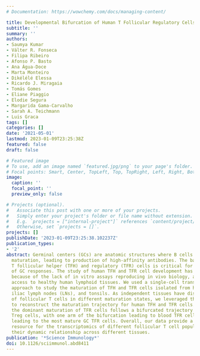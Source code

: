 ```yaml
---
# Documentation: https://wowchemy.com/docs/managing-content/

title: Developmental Bifurcation of Human T Follicular Regulatory Cells
subtitle: ''
summary: ''
authors:
- Saumya Kumar
- Válter R. Fonseca
- Filipa Ribeiro
- Afonso P. Basto
- Ana Água-Doce
- Marta Monteiro
- Dikélélé Elessa
- Ricardo J. Miragaia
- Tomás Gomes
- Eliane Piaggio
- Elodie Segura
- Margarida Gama-Carvalho
- Sarah A. Teichmann
- Luis Graca
tags: []
categories: []
date: '2021-05-01'
lastmod: 2023-01-09T23:25:38Z
featured: false
draft: false

# Featured image
# To use, add an image named `featured.jpg/png` to your page's folder.
# Focal points: Smart, Center, TopLeft, Top, TopRight, Left, Right, BottomLeft, Bottom, BottomRight.
image:
  caption: ''
  focal_point: ''
  preview_only: false

# Projects (optional).
#   Associate this post with one or more of your projects.
#   Simply enter your project's folder or file name without extension.
#   E.g. `projects = ["internal-project"]` references `content/project/deep-learning/index.md`.
#   Otherwise, set `projects = []`.
projects: []
publishDate: '2023-01-09T23:25:38.102237Z'
publication_types:
- '2'
abstract: Germinal centers (GCs) are anatomic structures where B cells undergo affinity
  maturation, leading to production of high-affinity antibodies. The balance between
  T follicular helper (TFH) and regulatory (TFR) cells is critical for adequate control
  of GC responses. The study of human TFH and TFR cell development has been hampered
  because of the lack of in vitro assays reproducing in vivo biology, along with difficult
  access to healthy human lymphoid tissues. We used a single-cell transcriptomics
  approach to study the maturation of TFH and TFR cells isolated from human blood,
  iliac lymph nodes (LNs), and tonsils. As independent tissues have distinct proportions
  of follicular T cells in different maturation states, we leveraged the heterogeneity
  to reconstruct the maturation trajectory for human TFH and TFR cells. We found that
  the dominant maturation of TFR cells follows a bifurcated trajectory from precursor
  Treg cells, with one arm of the bifurcation leading to blood TFR cells and the other
  leading to the most mature GC TFR cells. Overall, our data provide a comprehensive
  resource for the transcriptomics of different follicular T cell populations and
  their dynamic relationship across different tissues.
publication: '*Science Immunology*'
doi: 10.1126/sciimmunol.abd8411
---
```

